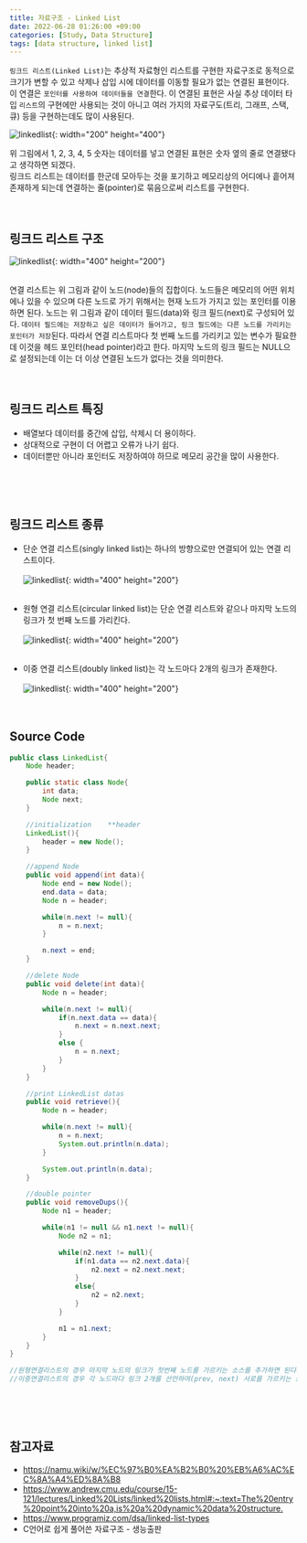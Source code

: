 ```yaml
---
title: 자료구조 - Linked List
date: 2022-06-28 01:26:00 +09:00
categories: [Study, Data Structure]
tags: [data structure, linked list]
---
```


`링크드 리스트(Linked List)`는 추상적 자료형인 리스트를 구현한 자료구조로 동적으로 크기가 변할 수 있고 
삭제나 삽입 시에 데이터를 이동할 필요가 없는 연결된 표현이다. 이 연결은 `포인터를 사용하여 데이터들을 연결`한다.
이 연결된 표현은 사실 추상 데이터 타입 `리스트`의 구현에만 사용되는 것이 아니고 여러 가지의 자료구도(트리, 그래프, 스택, 큐)
 등을 구현하는데도 많이 사용된다.

![linkedlist](/assets/img/posts/data-structure/2022-06-28-linked-list-1.png){: width="200" height="400"}<br>

위 그림에서 1, 2, 3, 4, 5 숫자는 데이터를 넣고 연결된 표현은 숫자 옆의 줄로 연결됐다고 생각하면 되겠다.<br>
링크드 리스트는 데이터를 한군데 모아두는 것을 포기하고 메모리상의 어디에나 흩어져 존재하게 되는데 연결하는 줄(pointer)로 묶음으로써 리스트를 구현한다.<br><br><br>

## 링크드 리스트 구조

![linkedlist](/assets/img/posts/data-structure/2022-06-28-linked-list-2.png){: width="400" height="200"}<br><br>

연결 리스트는 위 그림과 같이 노드(node)들의 집합이다. 노드들은 메모리의 어떤 위치에나 있을 수 있으며 다른 노드로 가기 위해서는 현재 노드가 가지고 있는 포인터를 이용하면 된다.
노드는 위 그림과 같이 데이터 필드(data)와 링크 필드(next)로 구성되어 있다. `데이터 필드에는 저장하고 싶은 데이터가 들어가고, 링크 필드에는 다른 노드를 가리키는 포인터가 저장`된다.
따라서 연결 리스트마다 첫 번째 노드를 가리키고 있는 변수가 필요한데 이것을 헤드 포인터(head pointer)라고 한다.
마지막 노드의 링크 필드는 NULL으로 설정되는데 이는 더 이상 연결된 노드가 없다는 것을 의미한다.
<br><br><br>

## 링크드 리스트 특징

<ul>
    <li>배열보다 데이터를 중간에 삽입, 삭제시 더 용이하다.</li>
    <li>상대적으로 구현이 더 어렵고 오류가 나기 쉽다.</li>
    <li>데이터뿐만 아니라 포인터도 저장하여야 하므로 메모리 공간을 많이 사용한다.</li>
</ul>
<br><br><br>

## 링크드 리스트 종류

- 단순 연결 리스트(singly linked list)는 하나의 방향으로만 연결되어 있는 연결 리스트이다.<br><br>
![linkedlist](/assets/img/posts/data-structure/2022-06-28-linked-list-3.png){: width="400" height="200"}<br><br>

- 원형 연결 리스트(circular linked list)는 단순 연결 리스트와 같으나 마지막 노드의 링크가 첫 번째 노드를 가리킨다.<br><br>
![linkedlist](/assets/img/posts/data-structure/2022-06-28-linked-list-4.png){: width="400" height="200"}<br><br>

- 이중 연결 리스트(doubly linked list)는 각 노드마다 2개의 링크가 존재한다.<br><br>
![linkedlist](/assets/img/posts/data-structure/2022-06-28-linked-list-5.png){: width="400" height="200"}<br><br><br>


## Source Code

```java
public class LinkedList{
	Node header;

	public static class Node{
		int data;
		Node next;
	}

	//initialization	**header
	LinkedList(){
		header = new Node();
	}

	//append Node
	public void append(int data){
		Node end = new Node();
		end.data = data;
		Node n = header;

		while(n.next != null){
			n = n.next;
		}

		n.next = end;
	}

	//delete Node
	public void delete(int data){
		Node n = header;

		while(n.next != null){
			if(n.next.data == data){
				n.next = n.next.next;
			}
			else {
				n = n.next;
			}
		}
	}

	//print LinkedList datas
	public void retrieve(){
		Node n = header;

		while(n.next != null){
			n = n.next;
			System.out.println(n.data);
		}

		System.out.println(n.data);
	}

	//double pointer
	public void removeDups(){
		Node n1 = header;

		while(n1 != null && n1.next != null){
			Node n2 = n1;

			while(n2.next != null){
				if(n1.data == n2.next.data){
					n2.next = n2.next.next;
				}
				else{
					n2 = n2.next;
				}
			}

			n1 = n1.next;
		}
	}
}

//원형연결리스트의 경우 마지막 노드의 링크가 첫번째 노드를 가르키는 소스를 추가하면 된다.
//이중연결리스트의 경우 각 노드마다 링크 2개를 선언하여(prev, next) 서로를 가르키는 소스를 추가하면 된다.
```
<br><br><br>



## 참고자료

- <https://namu.wiki/w/%EC%97%B0%EA%B2%B0%20%EB%A6%AC%EC%8A%A4%ED%8A%B8>
- <https://www.andrew.cmu.edu/course/15-121/lectures/Linked%20Lists/linked%20lists.html#:~:text=The%20entry%20point%20into%20a,is%20a%20dynamic%20data%20structure.>
- <https://www.programiz.com/dsa/linked-list-types>
- C언어로 쉽게 풀어쓴 자료구조 - 생능출판